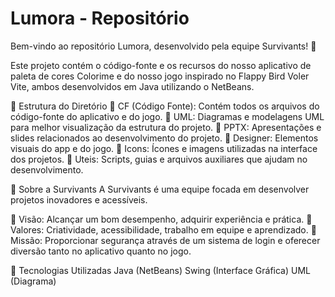# Lumora - Repositório
Bem-vindo ao repositório Lumora, desenvolvido pela equipe Survivants! 🚀

Este projeto contém o código-fonte e os recursos do nosso aplicativo de paleta de cores Colorime e do nosso jogo inspirado no Flappy Bird Voler Vite, ambos desenvolvidos em Java utilizando o NetBeans.

📂 Estrutura do Diretório
🔹 CF (Código Fonte): Contém todos os arquivos do código-fonte do aplicativo e do jogo.
🔹 UML: Diagramas e modelagens UML para melhor visualização da estrutura do projeto.
🔹 PPTX: Apresentações e slides relacionados ao desenvolvimento do projeto.
🔹 Designer: Elementos visuais do app e do jogo.
🔹 Icons: Ícones e imagens utilizadas na interface dos projetos.
🔹 Uteis: Scripts, guias e arquivos auxiliares que ajudam no desenvolvimento.

🏢 Sobre a Survivants
A Survivants é uma equipe focada em desenvolver projetos inovadores e acessíveis.

🔹 Visão: Alcançar um bom desempenho, adquirir experiência e prática.
🔹 Valores: Criatividade, acessibilidade, trabalho em equipe e aprendizado.
🔹 Missão: Proporcionar segurança através de um sistema de login e oferecer diversão tanto no aplicativo quanto no jogo.

📌 Tecnologias Utilizadas
Java (NetBeans)
Swing (Interface Gráfica)
UML (Diagrama)
